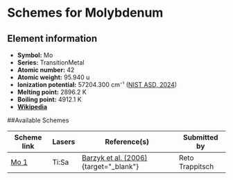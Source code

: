 # Schemes for Molybdenum

## Element information

- **Symbol:** Mo
- **Series:** TransitionMetal
- **Atomic number:** 42
- **Atomic weight:** 95.940 u
- **Ionization potential:**  57204.300 cm⁻¹ ([NIST ASD, 2024](https://www.nist.gov/pml/atomic-spectra-database))
- **Melting point:** 2896.2 K
- **Boiling point:** 4912.1 K
- [**Wikipedia**](https://en.wikipedia.org/wiki/Molybdenum)

##Available Schemes

|       Scheme link       | Lasers |                                     Reference(s)                                     |  Submitted by   |
| ----------------------- | ------ | ------------------------------------------------------------------------------------ | --------------- |
| [Mo 1](../mo/mo-001.md) | Ti:Sa  | [Barzyk et al. (2006)](https://doi.org/10.1016/j.newar.2006.06.055){target="_blank"} | Reto Trappitsch |
